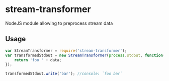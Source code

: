 # stream-transformer
NodeJS module allowing to preprocess stream data

## Usage
```js
var StreamTransformer = require('stream-transformer');
var transformedStdout = new StreamTransformer(process.stdout, function(data){
    return 'foo ' + data;
});

transformedStdout.write('bar'); //console: `foo bar`
```
